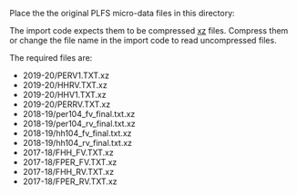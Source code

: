 Place the the original PLFS micro-data files in this directory:

The import code expects them to be compressed [xz](https://en.wikipedia.org/wiki/XZ_Utils) files. Compress them or change the file name in the import code to read uncompressed files.

The required files are:

- 2019-20/PERV1.TXT.xz
- 2019-20/HHRV.TXT.xz
- 2019-20/HHV1.TXT.xz
- 2019-20/PERRV.TXT.xz
- 2018-19/per104_fv_final.txt.xz
- 2018-19/per104_rv_final.txt.xz
- 2018-19/hh104_fv_final.txt.xz
- 2018-19/hh104_rv_final.txt.xz
- 2017-18/FHH_FV.TXT.xz
- 2017-18/FPER_FV.TXT.xz
- 2017-18/FHH_RV.TXT.xz
- 2017-18/FPER_RV.TXT.xz

